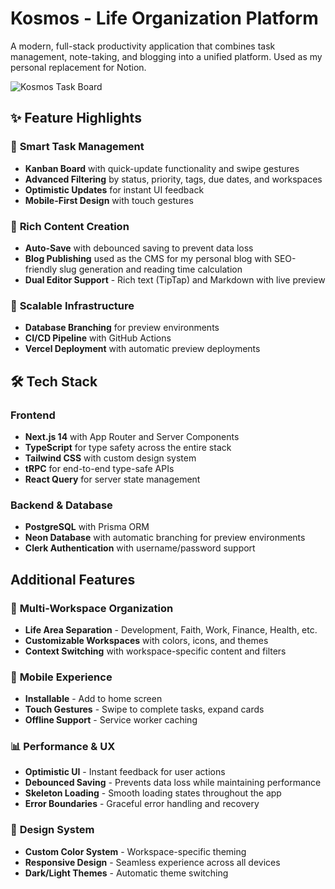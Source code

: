 # Kosmos - Life Organization Platform

A modern, full-stack productivity application that combines task management, note-taking, and blogging into a unified platform. Used as my personal replacement for Notion.

![Kosmos Task Board](https://media4.giphy.com/media/v1.Y2lkPTc5MGI3NjExbGVscWp4Mmt5MmlmZmZxeG1ldDVxc2RtcTY3ZmF5a3lwcjM2bjhlZyZlcD12MV9pbnRlcm5hbF9naWZfYnlfaWQmY3Q9Zw/tP4TwcuWBV0IUxJf2c/giphy.gif)

## ✨ Feature Highlights

### 🎯 **Smart Task Management**

- **Kanban Board** with quick-update functionality and swipe gestures
- **Advanced Filtering** by status, priority, tags, due dates, and workspaces
- **Optimistic Updates** for instant UI feedback
- **Mobile-First Design** with touch gestures

### 📝 **Rich Content Creation**

- **Auto-Save** with debounced saving to prevent data loss
- **Blog Publishing** used as the CMS for my personal blog with SEO-friendly slug generation and reading time calculation
- **Dual Editor Support** - Rich text (TipTap) and Markdown with live preview

### 🔧 **Scalable Infrastructure**

- **Database Branching** for preview environments
- **CI/CD Pipeline** with GitHub Actions
- **Vercel Deployment** with automatic preview deployments

## 🛠️ Tech Stack

### Frontend

- **Next.js 14** with App Router and Server Components
- **TypeScript** for type safety across the entire stack
- **Tailwind CSS** with custom design system
- **tRPC** for end-to-end type-safe APIs
- **React Query** for server state management

### Backend & Database

- **PostgreSQL** with Prisma ORM
- **Neon Database** with automatic branching for preview environments
- **Clerk Authentication** with username/password support

## Additional Features

### 🏢 **Multi-Workspace Organization**

- **Life Area Separation** - Development, Faith, Work, Finance, Health, etc.
- **Customizable Workspaces** with colors, icons, and themes
- **Context Switching** with workspace-specific content and filters

### 📱 **Mobile Experience**

- **Installable** - Add to home screen
- **Touch Gestures** - Swipe to complete tasks, expand cards
- **Offline Support** - Service worker caching

### 📊 **Performance & UX**

- **Optimistic UI** - Instant feedback for user actions
- **Debounced Saving** - Prevents data loss while maintaining performance
- **Skeleton Loading** - Smooth loading states throughout the app
- **Error Boundaries** - Graceful error handling and recovery

### 🎨 **Design System**

- **Custom Color System** - Workspace-specific theming
- **Responsive Design** - Seamless experience across all devices
- **Dark/Light Themes** - Automatic theme switching
